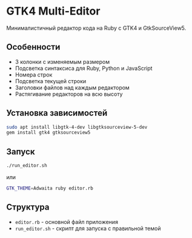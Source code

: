 # GTK4 Multi-Editor

Минималистичный редактор кода на Ruby с GTK4 и GtkSourceView5.

## Особенности

- 3 колонки с изменяемым размером
- Подсветка синтаксиса для Ruby, Python и JavaScript
- Номера строк
- Подсветка текущей строки
- Заголовки файлов над каждым редактором
- Растягивание редакторов на всю высоту

## Установка зависимостей

```bash
sudo apt install libgtk-4-dev libgtksourceview-5-dev
gem install gtk4 gtksourceview5
```

## Запуск

```bash
./run_editor.sh
```

или

```bash
GTK_THEME=Adwaita ruby editor.rb
```

## Структура

- `editor.rb` - основной файл приложения
- `run_editor.sh` - скрипт для запуска с правильной темой 
